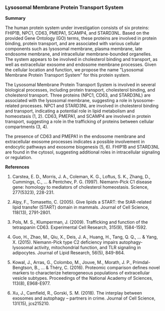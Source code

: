 ### Lysosomal Membrane Protein Transport System

**Summary**

The human protein system under investigation consists of six proteins: FHIP1B, NPC1, CD63, PMEPA1, SCAMP4, and STARD3NL. Based on the provided Gene Ontology (GO) terms, these proteins are involved in protein binding, protein transport, and are associated with various cellular components such as lysosomal membrane, plasma membrane, late endosome membrane, and intracellular membrane-bounded organelles. The system appears to be involved in cholesterol binding and transport, as well as extracellular exosome and endosome membrane processes. Given the cellular location and function, we propose the name "Lysosomal Membrane Protein Transport System" for this protein system.

The Lysosomal Membrane Protein Transport System is involved in several biological processes, including protein transport, cholesterol binding, and cholesterol transport. Three proteins (NPC1, CD63, and STARD3NL) are associated with the lysosomal membrane, suggesting a role in lysosome-related processes. NPC1 and STARD3NL are involved in cholesterol binding and transport, indicating a potential role in lipid metabolism and homeostasis (1, 2). CD63, PMEPA1, and SCAMP4 are involved in protein transport, suggesting a role in the trafficking of proteins between cellular compartments (3, 4).

The presence of CD63 and PMEPA1 in the endosome membrane and extracellular exosome processes indicates a possible involvement in endocytic pathways and exosome biogenesis (5, 6). FHIP1B and STARD3NL are found in the cytosol, suggesting additional roles in intracellular signaling or regulation.

**References**

1. Carstea, E. D., Morris, J. A., Coleman, K. G., Loftus, S. K., Zhang, D., Cummings, C., ... & Pentchev, P. G. (1997). Niemann-Pick C1 disease gene: homology to mediators of cholesterol homeostasis. Science, 277(5323), 228-231.

2. Alpy, F., Tomasetto, C. (2005). Give lipids a START: the StAR-related lipid transfer (START) domain in mammals. Journal of Cell Science, 118(13), 2791-2801.

3. Pols, M. S., Klumperman, J. (2009). Trafficking and function of the tetraspanin CD63. Experimental Cell Research, 315(9), 1584-1592.

4. Guo, H., Zhao, M., Qiu, X., Deis, J. A., Huang, H., Tang, Q. Q., ... & Yang, X. (2015). Niemann-Pick type C2 deficiency impairs autophagy-lysosomal activity, mitochondrial function, and TLR signaling in adipocytes. Journal of Lipid Research, 56(5), 849-864.

5. Kowal, J., Arras, G., Colombo, M., Jouve, M., Morath, J. P., Primdal-Bengtson, B., ... & Théry, C. (2016). Proteomic comparison defines novel markers to characterize heterogeneous populations of extracellular vesicle subtypes. Proceedings of the National Academy of Sciences, 113(8), E968-E977.

6. Xu, J., Camfield, R., Gorski, S. M. (2018). The interplay between exosomes and autophagy – partners in crime. Journal of Cell Science, 131(15), jcs215210.